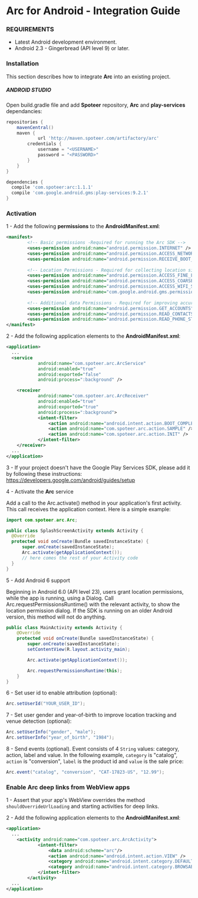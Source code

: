 # Arc for Android - Integration Guide

### REQUIREMENTS
- Latest Android development environment.
- Android 2.3 - Gingerbread (API level 9) or later.

### Installation
This section describes how to integrate **Arc** into an existing project.

##### ANDROID STUDIO
Open build.gradle file and add **Spoteer** repository, **Arc** and **play-services** dependancies:

```gradle
repositories {
	mavenCentral()
	maven { 
        	url 'http://maven.spoteer.com/artifactory/arc'
		credentials {
			username = "<USERNAME>"
			password = "<PASSWORD>"
		}		
	}
}

dependencies {
  compile 'com.spoteer:arc:1.1.1'
  compile 'com.google.android.gms:play-services:9.2.1'
}
```

### Activation
1 - Add the following **permissions** to the **AndroidManifest.xml**:

```xml
<manifest>
        <!-- Basic permissions -Required for running the Arc SDK -->
        <uses-permission android:name="android.permission.INTERNET" /> <!-- Mandatory -->
        <uses-permission android:name="android.permission.ACCESS_NETWORK_STATE" /> <!-- Mandatory -->
        <uses-permission android:name="android.permission.RECEIVE_BOOT_COMPLETED" /> <!-- Mandatory -->
	
        <!-- Location Permissions - Required for collecting location signals -->
        <uses-permission android:name="android.permission.ACCESS_FINE_LOCATION" /> <!-- Mandatory -->
        <uses-permission android:name="android.permission.ACCESS_COARSE_LOCATION" />
        <uses-permission android:name="android.permission.ACCESS_WIFI_STATE" />
        <uses-permission android:name="com.google.android.gms.permission.ACTIVITY_RECOGNITION" />
	
        <!-- Additional data Permissions - Required for improving accuracy -->
        <uses-permission android:name="android.permission.GET_ACCOUNTS" />
        <uses-permission android:name="android.permission.READ_CONTACTS" />
        <uses-permission android:name="android.permission.READ_PHONE_STATE" />
</manifest>
```
2 - Add the following application elements to the **AndroidManifest.xml**:

```xml
<application>
  ...
  <service
            android:name="com.spoteer.arc.ArcService"
            android:enabled="true"
            android:exported="false"
            android:process=":background" />

    <receiver
            android:name="com.spoteer.arc.ArcReceiver"
            android:enabled="true"
            android:exported="true"
            android:process=":background">
            <intent-filter>
                <action android:name="android.intent.action.BOOT_COMPLETED" />
                <action android:name="com.spoteer.arc.action.SAMPLE" />
                <action android:name="com.spoteer.arc.action.INIT" />
            </intent-filter>
    </receiver>
  ...
</application>
```
3 - If your project doesn't have the Google Play Services SDK, please add it by following these instructions:
https://developers.google.com/android/guides/setup

4 - Activate the **Arc** service

Add a call to the Arc.activate() method in your application's first activity. This call receives the application context. Here is a simple example:
```java
import com.spoteer.arc.Arc;

public class SplashScreenActivity extends Activity {
  @Override
  protected void onCreate(Bundle savedInstanceState) {
      super.onCreate(savedInstanceState);
      Arc.activate(getApplicationContext());
      // here comes the rest of your Activity code
  }
}
```
5 - Add Android 6 support

Beginning in Android 6.0 (API level 23), users grant location permissions, while the app is running, using a Dialog. Call Arc.requestPermissionsRuntime() with the relevant activity, to show the location permission dialog. If the SDK is running on an older Android version, this method will not do anything.
```java
public class MainActivity extends Activity {
    @Override
    protected void onCreate(Bundle savedInstanceState) {
        super.onCreate(savedInstanceState);
        setContentView(R.layout.activity_main);

        Arc.activate(getApplicationContext());

        Arc.requestPermissionsRuntime(this);
    }
}
```

6 - Set user id to enable attribution (optional):
```java
Arc.setUserId("YOUR_USER_ID");
```

7 - Set user gender and year-of-birth to improve location tracking and venue detection (optional):
```java
Arc.setUserInfo("gender", "male");
Arc.setUserInfo("year_of_birth", "1984");
```
8 - Send events (optional). Event consists of 4 `String` values: category, action, label and value. 
	In the following example, `category` is "catalog", `action` is "conversion", `label` is the product id and `value` is the sale price:
```java
Arc.event("catalog", "conversion", "CAT-17823-US", "12.99");
```

### Enable Arc deep links from WebView apps
1 - Assert that your app's WebView overrides the method `shouldOverrideUrlLoading` and starting activities for deep links.

2 - Add the following application elements to the **AndroidManifest.xml**:
```xml
<application>
  ...
	<activity android:name="com.spoteer.arc.ArcActivity">
            <intent-filter>
                <data android:scheme="arc"/>
                <action android:name="android.intent.action.VIEW" />
                <category android:name="android.intent.category.DEFAULT" />
                <category android:name="android.intent.category.BROWSABLE" />
            </intent-filter>
        </activity>
  ...
</application>
```
